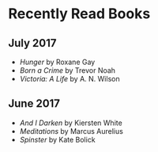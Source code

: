 # Recently Read Books

## July 2017
- *Hunger* by Roxane Gay
- *Born a Crime* by Trevor Noah
- *Victoria: A Life* by A. N. Wilson

## June 2017
- *And I Darken* by Kiersten White
- *Meditations* by Marcus Aurelius
- *Spinster* by Kate Bolick
